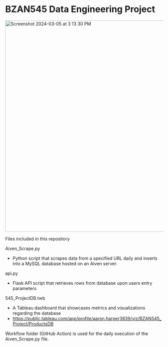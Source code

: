 # BZAN545 Data Engineering Project

<img width="673" alt="Screenshot 2024-03-05 at 3 13 30 PM" src="https://github.com/AaronHarper2/545_Project/assets/119508475/ad824dec-d78a-4233-bdfb-476bb9fefc6a">

Files included in this repository

Aiven_Scrape.py
 - Python script that scrapes data from a specified URL daily and inserts into a MySQL database hosted on an Aiven server.

api.py
 - Flask API script that retrieves rows from database upon users entry parameters

545_ProjectDB.twb
 - A Tableau dashboard that showcases metrics and visualizations regarding the database
 - https://public.tableau.com/app/profile/aaron.harper3839/viz/BZAN545_Project/ProductsDB

Workflow folder (GitHub Action) is used for the daily execution of the Aiven_Scrape.py file. 

